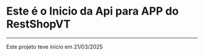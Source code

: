 <h1>Este é o Inicio da Api para APP do RestShopVT</h1>
<hr/>
<p>Este projeto teve inicio em 21/03/2025</p>